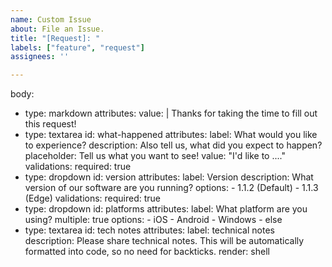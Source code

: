 ```yaml
---
name: Custom Issue
about: File an Issue.
title: "[Request]: "
labels: ["feature", "request"]
assignees: ''

---
```


body:
  - type: markdown
    attributes:
      value: |
        Thanks for taking the time to fill out this request!
  - type: textarea
    id: what-happened
    attributes:
      label: What would you like to experience?
      description: Also tell us, what did you expect to happen?
      placeholder: Tell us what you want to see!
      value: "I'd like to ...."
    validations:
      required: true
  - type: dropdown
    id: version
    attributes:
      label: Version
      description: What version of our software are you running?
      options:
        - 1.1.2 (Default)
        - 1.1.3 (Edge)
    validations:
      required: true
  - type: dropdown
    id: platforms
    attributes:
      label: What platform are you using?
      multiple: true
      options:
        - iOS
        - Android
        - Windows
        - else
  - type: textarea
    id: tech notes
    attributes:
      label: technical notes
      description: Please share technical notes. This will be automatically formatted into code, so no need for backticks.
      render: shell
